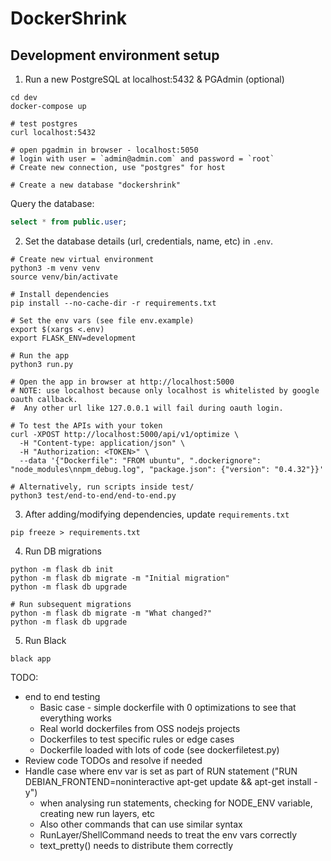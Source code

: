 # DockerShrink

## Development environment setup

1. Run a new PostgreSQL at localhost:5432 & PGAdmin (optional)

```shell
cd dev
docker-compose up

# test postgres
curl localhost:5432

# open pgadmin in browser - localhost:5050
# login with user = `admin@admin.com` and password = `root`
# Create new connection, use "postgres" for host

# Create a new database "dockershrink"
```

Query the database:

```sql
select * from public.user;
```

2. Set the database details (url, credentials, name, etc) in `.env`.

```shell
# Create new virtual environment
python3 -m venv venv
source venv/bin/activate

# Install dependencies
pip install --no-cache-dir -r requirements.txt

# Set the env vars (see file env.example)
export $(xargs <.env)
export FLASK_ENV=development

# Run the app
python3 run.py

# Open the app in browser at http://localhost:5000
# NOTE: use localhost because only localhost is whitelisted by google oauth callback.
#  Any other url like 127.0.0.1 will fail during oauth login.

# To test the APIs with your token
curl -XPOST http://localhost:5000/api/v1/optimize \
  -H "Content-type: application/json" \
  -H "Authorization: <TOKEN>" \
  --data '{"Dockerfile": "FROM ubuntu", ".dockerignore": "node_modules\nnpm_debug.log", "package.json": {"version": "0.4.32"}}'

# Alternatively, run scripts inside test/
python3 test/end-to-end/end-to-end.py
```

3. After adding/modifying dependencies, update `requirements.txt`

```shell
pip freeze > requirements.txt
```

4. Run DB migrations

```shell
python -m flask db init
python -m flask db migrate -m "Initial migration"
python -m flask db upgrade

# Run subsequent migrations
python -m flask db migrate -m "What changed?"
python -m flask db upgrade
```

5. Run Black

```shell
black app
```

TODO:
- end to end testing
  - Basic case - simple dockerfile with 0 optimizations to see that everything works
  - Real world dockerfiles from OSS nodejs projects
  - Dockerfiles to test specific rules or edge cases
  - Dockerfile loaded with lots of code (see dockerfiletest.py)
- Review code TODOs and resolve if needed
- Handle case where env var is set as part of RUN statement ("RUN DEBIAN_FRONTEND=noninteractive apt-get update && apt-get install -y")
  - when analysing run statements, checking for NODE_ENV variable, creating new run layers, etc
  - Also other commands that can use similar syntax
  - RunLayer/ShellCommand needs to treat the env vars correctly
  - text_pretty() needs to distribute them correctly